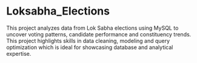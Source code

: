 # Loksabha_Elections
This project analyzes data from Lok Sabha elections using MySQL to uncover voting patterns, candidate performance and constituency trends. This project highlights skills in data cleaning, modeling and query optimization which is ideal for showcasing database and analytical expertise.
